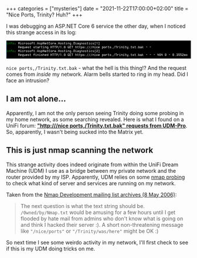 +++
categories = ["mysteries"]
date = "2021-11-22T17:00:00+02:00"
title = "Nice Ports, Trinity? Huh?"
+++

I was debugging an ASP.NET Core 6 service the other day, when I
noticed this strange access in its log:

![Microsoft AspNetCore Hosting log](trinity-nice-ports.png)

`nice ports,/Trinity.txt.bak` - what the hell is this thing!? And the request comes from _inside_ my network. Alarm bells started to ring in my head. Did I face an intrusion?

## I am not alone...

Apparently, I am not the only person seeing Trinity doing some probing in my home network, as some searching revealed. Here is what I found on a UniFi forum: **["http:///nice ports,/Trinity.txt.bak" requests from UDM-Pro](https://community.ui.com/questions/http-nice-ports-Trinity-txt-bak-requests-from-UDM-Pro/f7a8b2a8-ae99-4bcc-87f3-c53aaa60ba15)**. So, apparently, I wasn't being sucked into the Matrix yet.

## This is just nmap scanning the network

This strange activity does indeed originate from within the UniFi Dream Machine (UDM) I use as a bridge between my private network and the router provided by my ISP. Apparently, UDM relies on some [nmap probing](https://seclists.org/nmap-dev/2006/q2/162) to check what kind of server and services are running on my network.

Taken from the [Nmap Development mailing list archives (8 May 2006)](https://seclists.org/nmap-dev/2006/q2/162):

> The next question is what the text string should be.
`/0wned/by/Nmap.txt` would be amusing for a few hours until I get
flooded by hate mail from admins who don't know what is going on and
think I hacked their server :).  A short non-threatening message like
`"/nice/ports"` or `"/Trinity/was/here"` might be OK :)

So next time I see some weirdo activity in my network, I'll first check to see if this is my UDM doing tricks on me.
